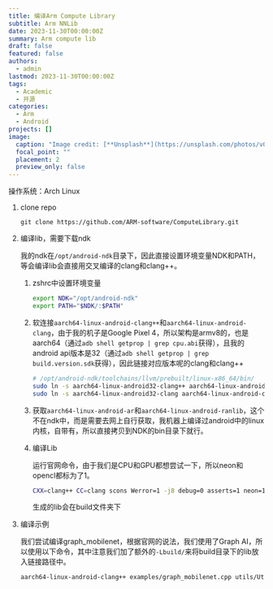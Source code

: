 ```yaml
---
title: 编译Arm Compute Library
subtitle: Arm NNLib
date: 2023-11-30T00:00:00Z
summary: Arm compute lib
draft: false
featured: false
authors:
  - admin
lastmod: 2023-11-30T00:00:00Z
tags:
  - Academic
  - 开源
categories:
  - Arm
  - Android
projects: []
image:
  caption: "Image credit: [**Unsplash**](https://unsplash.com/photos/vOTBmRh3-7I)"
  focal_point: ""
  placement: 2
  preview_only: false
---
```


操作系统：Arch Linux

1. clone repo

   ```
   git clone https://github.com/ARM-software/ComputeLibrary.git
   ```

2. 编译lib，需要下载ndk

   我的ndk在`/opt/android-ndk`目录下，因此直接设置环境变量NDK和PATH，等会编译lib会直接用交叉编译的clang和clang++。

   1. zshrc中设置环境变量

      ```bash
      export NDK="/opt/android-ndk"
      export PATH="$NDK/:$PATH"
      ```

   2. 软连接```aarch64-linux-android-clang++```和```aarch64-linux-android-clang```，由于我的机子是Google Pixel 4，所以架构是armv8的，也是aarch64（通过```adb shell getprop | grep cpu.abi```获得），且我的android api版本是32（通过```adb shell getprop | grep build.version.sdk```获得），因此链接对应版本呢的clang和clang++

      ```bash
      # /opt/android-ndk/toolchains/llvm/prebuilt/linux-x86_64/bin/
      sudo ln -s aarch64-linux-android32-clang++ aarch64-linux-android-clang++
      sudo ln -s aarch64-linux-android32-clang aarch64-linux-android-clang
      ```

   3. 获取```aarch64-linux-android-ar```和```aarch64-linux-android-ranlib```，这个不在ndk中，而是需要去网上自行获取，我机器上编译过android中的linux内核，自带有，所以直接拷贝到NDK的bin目录下就行。

   4. 编译Lib

      运行官网命令，由于我们是CPU和GPU都想尝试一下，所以neon和opencl都标为了1。

      ```bash
      CXX=clang++ CC=clang scons Werror=1 -j8 debug=0 asserts=1 neon=1 opencl=1 embed_kernels=1 os=android arch=armv8a
      ```

      生成的lib会在build文件夹下

3. 编译示例

   我们尝试编译graph_mobilenet，根据官网的说法，我们使用了Graph AI，所以使用以下命令，其中注意我们加了额外的```-Lbuild/```来将build目录下的lib放入链接路径中。

   ```bash
   aarch64-linux-android-clang++ examples/graph_mobilenet.cpp utils/Utils.cpp utils/GraphUtils.cpp utils/CommonGraphOptions.cpp -I. -Iinclude -std=c++14 -Wl,--whole-archive -Lbuild/ -larm_compute_graph-static -Wl,--no-whole-archive -larm_compute-static -larm_compute_core-static -L. -o graph_lenet_aarch64 -static-libstdc++ -pie -DARM_COMPUTE_CL
   ```

   

